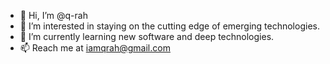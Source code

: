 - 👋 Hi, I’m @q-rah
- 👀 I’m interested in staying on the cutting edge of emerging technologies.
- 🌱 I’m currently learning new software and deep technologies. 
- 📫 Reach me at iamqrah@gmail.com

<!---
q-rah/q-rah is a ✨ special ✨ repository because its `README.md` (this file) appears on your GitHub profile.
You can click the Preview link to take a look at your changes.
--->
